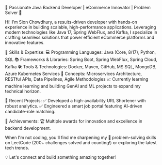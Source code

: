 🌟 Passionate Java Backend Developer | eCommerce Innovator | Problem Solver 🌟

Hi! I'm Sion Chowdhury, a results-driven developer with hands-on experience in building scalable, high-performance applications. Leveraging modern technologies like Java 17, Spring WebFlux, and Kafka, I specialize in crafting seamless solutions that power efficient eCommerce platforms and innovative features.

🔧 Skills & Expertise:
💻 Programming Languages: Java (Core, 8/17), Python, SQL
📚 Frameworks & Libraries: Spring Boot, Spring WebFlux, Spring Cloud, Kafka
🛠️ Tools & Technologies: Docker, Maven, GitHub, MS SQL, MongoDB, Azure Kubernetes Services
🚀 Concepts: Microservices Architecture, RESTful APIs, Data Pipelines, Agile Methodologies
📈 Currently learning machine learning and building GenAI and ML projects to expand my technical horizon.

🚀 Recent Projects:
✅ Developed a high-availability URL Shortener with robust analytics.
✅ Engineered a smart job portal featuring AI-driven candidate-role matching.

🎯 Achievements:
🏆 Multiple awards for innovation and excellence in backend development.

When I'm not coding, you'll find me sharpening my 🧠 problem-solving skills on LeetCode (200+ challenges solved and counting!) or exploring the latest tech trends.

💡 Let's connect and build something amazing together!
